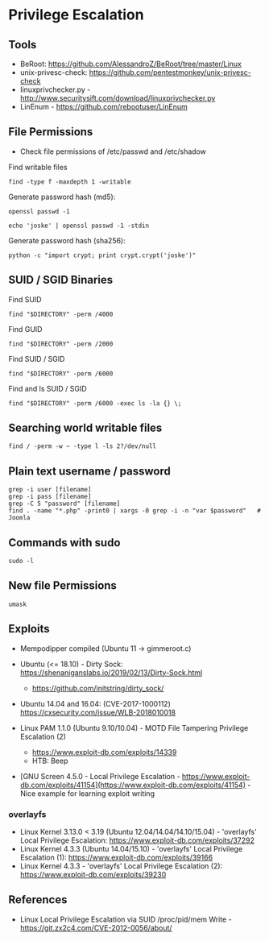 # Privilege Escalation

## Tools
- BeRoot: https://github.com/AlessandroZ/BeRoot/tree/master/Linux
- unix-privesc-check: https://github.com/pentestmonkey/unix-privesc-check
- linuxprivchecker.py - http://www.securitysift.com/download/linuxprivchecker.py
- LinEnum - https://github.com/rebootuser/LinEnum

## File Permissions
- Check file permissions of /etc/passwd and /etc/shadow

Find writable files
```
find -type f -maxdepth 1 -writable
```

Generate password hash (md5):
```
openssl passwd -1
```
```
echo 'joske' | openssl passwd -1 -stdin
```

Generate password hash (sha256):
```
python -c "import crypt; print crypt.crypt('joske')"
```

## SUID / SGID Binaries

Find SUID
```
find "$DIRECTORY" -perm /4000
```

Find GUID
```
find "$DIRECTORY" -perm /2000
```

Find SUID / SGID
```
find "$DIRECTORY" -perm /6000
```

Find and ls SUID / SGID
```
find "$DIRECTORY" -perm /6000 -exec ls -la {} \;
```

## Searching world writable files
```
find / -perm -w ~ -type l -ls 2?/dev/null
```

## Plain text username / password
```
grep -i user [filename]
grep -i pass [filename]
grep -C 5 "password" [filename]
find . -name "*.php" -print0 | xargs -0 grep -i -n "var $password"   # Joomla
```

## Commands with sudo
```
sudo -l
```

## New file Permissions
```
umask
```

## Exploits
- Mempodipper compiled (Ubuntu 11 -> gimmeroot.c)
- Ubuntu (<= 18.10) - Dirty Sock: https://shenaniganslabs.io/2019/02/13/Dirty-Sock.html
  - https://github.com/initstring/dirty_sock/
- Ubuntu 14.04 and 16.04: (CVE-2017-1000112) https://cxsecurity.com/issue/WLB-2018010018
- Linux PAM 1.1.0 (Ubuntu 9.10/10.04) - MOTD File Tampering Privilege Escalation (2)
    - https://www.exploit-db.com/exploits/14339
    - HTB: Beep

- [GNU Screen 4.5.0 - Local Privilege Escalation - https://www.exploit-db.com/exploits/41154](https://www.exploit-db.com/exploits/41154) - Nice example for learning exploit writing

### overlayfs
- Linux Kernel 3.13.0 < 3.19 (Ubuntu 12.04/14.04/14.10/15.04) - 'overlayfs' Local Privilege Escalation: https://www.exploit-db.com/exploits/37292
- Linux Kernel 4.3.3 (Ubuntu 14.04/15.10) - 'overlayfs' Local Privilege Escalation (1): https://www.exploit-db.com/exploits/39166
- Linux Kernel 4.3.3 - 'overlayfs' Local Privilege Escalation (2): https://www.exploit-db.com/exploits/39230

## References
- Linux Local Privilege Escalation via SUID /proc/pid/mem Write - https://git.zx2c4.com/CVE-2012-0056/about/
